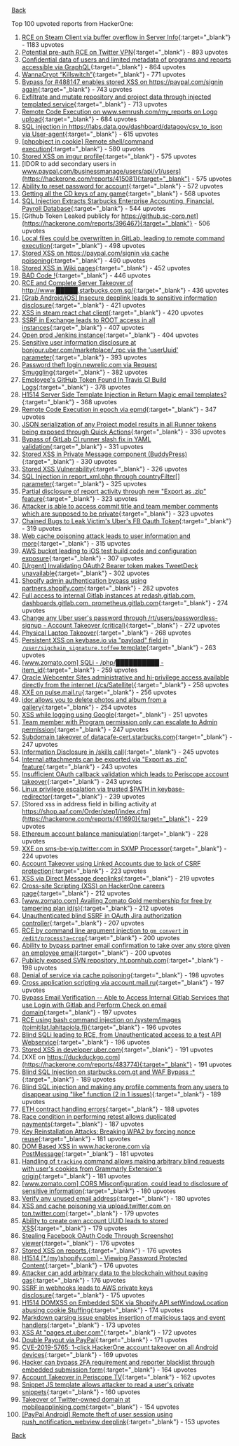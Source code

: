 [Back](../README.md)

Top 100 upvoted reports from HackerOne:

1. [RCE on Steam Client via buffer overflow in Server Info](https://hackerone.com/reports/470520){:target="_blank"} - 1183 upvotes
2. [Potential pre-auth RCE on Twitter VPN](https://hackerone.com/reports/591295){:target="_blank"} - 893 upvotes
3. [Confidential data of users and limited metadata of programs and reports accessible via GraphQL](https://hackerone.com/reports/489146){:target="_blank"} - 864 upvotes
4. [WannaCrypt “Killswitch”](https://hackerone.com/reports/228648){:target="_blank"} - 771 upvotes
5. [Bypass for #488147 enables stored XSS on https://paypal.com/signin again](https://hackerone.com/reports/510152){:target="_blank"} - 743 upvotes
6. [Exfiltrate and mutate repository and project data through injected templated service](https://hackerone.com/reports/446585){:target="_blank"} - 713 upvotes
7. [Remote Code Execution on www.semrush.com/my_reports on Logo upload](https://hackerone.com/reports/403417){:target="_blank"} - 684 upvotes
8. [SQL injection in https://labs.data.gov/dashboard/datagov/csv_to_json via User-agent](https://hackerone.com/reports/297478){:target="_blank"} - 615 upvotes
9. [[phpobject in cookie] Remote shell/command execution](https://hackerone.com/reports/141956){:target="_blank"} - 580 upvotes
10. [Stored XSS on imgur profile](https://hackerone.com/reports/484434){:target="_blank"} - 575 upvotes
11. [IDOR to add secondary users in www.paypal.com/businessmanage/users/api/v1/users](https://hackerone.com/reports/415081){:target="_blank"} - 575 upvotes
12. [Ability to reset password for account](https://hackerone.com/reports/322985){:target="_blank"} - 572 upvotes
13. [Getting all the CD keys of any game](https://hackerone.com/reports/391217){:target="_blank"} - 568 upvotes
14. [SQL Injection Extracts Starbucks Enterprise Accounting, Financial, Payroll Database](https://hackerone.com/reports/531051){:target="_blank"} - 544 upvotes
15. [Github Token Leaked publicly for https://github.sc-corp.net](https://hackerone.com/reports/396467){:target="_blank"} - 506 upvotes
16. [Local files could be overwritten in GitLab, leading to remote command execution](https://hackerone.com/reports/587854){:target="_blank"} - 498 upvotes
17. [Stored XSS on https://paypal.com/signin via cache poisoning](https://hackerone.com/reports/488147){:target="_blank"} - 490 upvotes
18. [Stored XSS in Wiki pages](https://hackerone.com/reports/526325){:target="_blank"} - 452 upvotes
19. [BAD Code !](https://hackerone.com/reports/180074){:target="_blank"} - 446 upvotes
20. [RCE and Complete Server Takeover of http://www.█████.starbucks.com.sg/](https://hackerone.com/reports/502758){:target="_blank"} - 436 upvotes
21. [[Grab Android/iOS] Insecure deeplink leads to sensitive information disclosure](https://hackerone.com/reports/401793){:target="_blank"} - 421 upvotes
22. [XSS in steam react chat client](https://hackerone.com/reports/409850){:target="_blank"} - 420 upvotes
23. [SSRF in Exchange leads to ROOT access in all instances](https://hackerone.com/reports/341876){:target="_blank"} - 407 upvotes
24. [Open prod Jenkins instance](https://hackerone.com/reports/231460){:target="_blank"} - 404 upvotes
25. [Sensitive user information disclosure at bonjour.uber.com/marketplace/_rpc via the 'userUuid' parameter](https://hackerone.com/reports/542340){:target="_blank"} - 393 upvotes
26. [Password theft login.newrelic.com via Request Smuggling](https://hackerone.com/reports/498052){:target="_blank"} - 382 upvotes
27. [Employee's GitHub Token Found In Travis CI Build Logs](https://hackerone.com/reports/496937){:target="_blank"} - 378 upvotes
28. [H1514 Server Side Template Injection in Return Magic email templates?](https://hackerone.com/reports/423541){:target="_blank"} - 368 upvotes
29. [Remote Code Execution in epoch via epmd](https://hackerone.com/reports/450365){:target="_blank"} - 347 upvotes
30. [JSON serialization of any Project model results in all Runner tokens being exposed through Quick Actions](https://hackerone.com/reports/509924){:target="_blank"} - 336 upvotes
31. [Bypass of GitLab CI runner slash fix in YAML validation](https://hackerone.com/reports/409395){:target="_blank"} - 331 upvotes
32. [Stored XSS in Private Message component (BuddyPress)](https://hackerone.com/reports/487081){:target="_blank"} - 330 upvotes
33. [Stored XSS Vulnerability](https://hackerone.com/reports/643908){:target="_blank"} - 326 upvotes
34. [SQL Injection in report_xml.php through countryFilter[] parameter](https://hackerone.com/reports/383127){:target="_blank"} - 325 upvotes
35. [Partial disclosure of report activity through new "Export as .zip" feature](https://hackerone.com/reports/182358){:target="_blank"} - 323 upvotes
36. [Attacker is able to access commit title and team member comments which are supposed to be private](https://hackerone.com/reports/502593){:target="_blank"} - 323 upvotes
37. [Chained Bugs to Leak Victim's Uber's FB Oauth Token](https://hackerone.com/reports/202781){:target="_blank"} - 319 upvotes
38. [Web cache poisoning attack leads to user information and more](https://hackerone.com/reports/492841){:target="_blank"} - 315 upvotes
39. [AWS bucket leading to iOS test build code and configuration exposure](https://hackerone.com/reports/404822){:target="_blank"} - 307 upvotes
40. [[Urgent] Invalidating OAuth2 Bearer token makes TweetDeck unavailable](https://hackerone.com/reports/210779){:target="_blank"} - 302 upvotes
41. [Shopify admin authentication bypass using partners.shopify.com](https://hackerone.com/reports/270981){:target="_blank"} - 282 upvotes
42. [Full access to internal Gitlab instances at redash.gitlab.com, dashboards.gitlab.com, prometheus.gitlab.com](https://hackerone.com/reports/498964){:target="_blank"} - 274 upvotes
43. [Change any Uber user's password through /rt/users/passwordless-signup - Account Takeover (critical)](https://hackerone.com/reports/143717){:target="_blank"} - 272 upvotes
44. [Physical Laptop Takeover](https://hackerone.com/reports/393615){:target="_blank"} - 268 upvotes
45. [Persistent XSS on keybase.io via "payload" field in `/user/sigchain_signature.toffee` template](https://hackerone.com/reports/245296){:target="_blank"} - 263 upvotes
46. [[www.zomato.com] SQLi - /php/██████████ - item_id](https://hackerone.com/reports/403616){:target="_blank"} - 259 upvotes
47. [Oracle Webcenter Sites administrative and hi-privilege access available directly from the internet (/cs/Satellite)](https://hackerone.com/reports/170532){:target="_blank"} - 258 upvotes
48. [XXE on pulse.mail.ru](https://hackerone.com/reports/505947){:target="_blank"} - 256 upvotes
49. [idor allows you to delete photos and album from a gallery](https://hackerone.com/reports/380410){:target="_blank"} - 254 upvotes
50. [XSS while logging using Google](https://hackerone.com/reports/691611){:target="_blank"} - 251 upvotes
51. [Team member with Program permission only can escalate to Admin permission](https://hackerone.com/reports/605720){:target="_blank"} - 247 upvotes
52. [Subdomain takeover of datacafe-cert.starbucks.com](https://hackerone.com/reports/665398){:target="_blank"} - 247 upvotes
53. [Information Disclosure in /skills call](https://hackerone.com/reports/188719){:target="_blank"} - 245 upvotes
54. [Internal attachments can be exported via "Export as .zip" feature](https://hackerone.com/reports/186230){:target="_blank"} - 243 upvotes
55. [Insufficient OAuth callback validation which leads to Periscope account takeover](https://hackerone.com/reports/110293){:target="_blank"} - 243 upvotes
56. [Linux privilege escalation via trusted $PATH in keybase-redirector](https://hackerone.com/reports/426944){:target="_blank"} - 239 upvotes
57. [Stored xss in address field in billing activity at https://shop.aaf.com/Order/step1/index.cfm](https://hackerone.com/reports/411690){:target="_blank"} - 229 upvotes
58. [Ethereum account balance manipulation](https://hackerone.com/reports/300748){:target="_blank"} - 228 upvotes
59. [XXE on sms-be-vip.twitter.com in SXMP Processor](https://hackerone.com/reports/248668){:target="_blank"} - 224 upvotes
60. [Account Takeover using Linked Accounts due to lack of CSRF protection](https://hackerone.com/reports/463330){:target="_blank"} - 223 upvotes
61. [XSS via Direct Message deeplinks](https://hackerone.com/reports/341908){:target="_blank"} - 219 upvotes
62. [Cross-site Scripting (XSS) on HackerOne careers page](https://hackerone.com/reports/474656){:target="_blank"} - 212 upvotes
63. [[www.zomato.com] Availing Zomato Gold membership for free by tampering plan id(s)](https://hackerone.com/reports/511044){:target="_blank"} - 212 upvotes
64. [Unauthenticated blind SSRF in OAuth Jira authorization controller](https://hackerone.com/reports/398799){:target="_blank"} - 207 upvotes
65. [RCE by command line argument injection to `gm convert` in `/edit/process?a=crop`](https://hackerone.com/reports/212696){:target="_blank"} - 200 upvotes
66. [Ability to bypass partner email confirmation to take over any store given an employee email](https://hackerone.com/reports/300305){:target="_blank"} - 200 upvotes
67. [Publicly exposed SVN repository, ht.pornhub.com](https://hackerone.com/reports/72243){:target="_blank"} - 198 upvotes
68. [Denial of service via cache poisoning](https://hackerone.com/reports/409370){:target="_blank"} - 198 upvotes
69. [Cross application scripting via account.mail.ru](https://hackerone.com/reports/470380){:target="_blank"} - 197 upvotes
70. [Bypass Email Verification -- Able to Access Internal Gitlab Services that use Login with Gitlab and Perform Check on email domain](https://hackerone.com/reports/565883){:target="_blank"} - 197 upvotes
71. [RCE using bash command injection on /system/images (toimitilat.lahitapiola.fi)](https://hackerone.com/reports/303061){:target="_blank"} - 196 upvotes
72. [Blind SQLi leading to RCE, from Unauthenticated access to a test API Webservice](https://hackerone.com/reports/592400){:target="_blank"} - 196 upvotes
73. [Stored XSS in developer.uber.com](https://hackerone.com/reports/131450){:target="_blank"} - 191 upvotes
74. [XXE on https://duckduckgo.com](https://hackerone.com/reports/483774){:target="_blank"} - 191 upvotes
75. [Blind SQL Injection on starbucks.com.gt and WAF Bypass :*](https://hackerone.com/reports/549355){:target="_blank"} - 189 upvotes
76. [Blind SQL injection and making any profile comments from any users to disappear using "like" function (2 in 1 issues)](https://hackerone.com/reports/363815){:target="_blank"} - 189 upvotes
77. [ETH contract handling errors](https://hackerone.com/reports/328526){:target="_blank"} - 188 upvotes
78. [Race condition in performing retest allows duplicated payments](https://hackerone.com/reports/429026){:target="_blank"} - 187 upvotes
79. [Key Reinstallation Attacks: Breaking WPA2 by forcing nonce reuse](https://hackerone.com/reports/286740){:target="_blank"} - 181 upvotes
80. [DOM Based XSS in www.hackerone.com via PostMessage](https://hackerone.com/reports/398054){:target="_blank"} - 181 upvotes
81. [Handling of `tracking` command allows making arbitrary blind requests with user's cookies from Grammarly Extension's origin](https://hackerone.com/reports/389108){:target="_blank"} - 181 upvotes
82. [[www.zomato.com] CORS Misconfiguration, could lead to disclosure of sensitive information](https://hackerone.com/reports/426165){:target="_blank"} - 180 upvotes
83. [Verify any unused email address](https://hackerone.com/reports/574962){:target="_blank"} - 180 upvotes
84. [XSS and cache poisoning via upload.twitter.com on ton.twitter.com](https://hackerone.com/reports/84601){:target="_blank"} - 179 upvotes
85. [Ability to create own account UUID leads to stored XSS](https://hackerone.com/reports/249131){:target="_blank"} - 179 upvotes
86. [Stealing Facebook OAuth Code Through Screenshot viewer](https://hackerone.com/reports/488269){:target="_blank"} - 176 upvotes
87. [Stored XSS on reports.](https://hackerone.com/reports/485748){:target="_blank"} - 176 upvotes
88. [H1514 [*.(my)shopify.com] - Viewing Password Protected Content](https://hackerone.com/reports/421859){:target="_blank"} - 176 upvotes
89. [Attacker can add arbitrary data to the blockchain without paying gas](https://hackerone.com/reports/396954){:target="_blank"} - 176 upvotes
90. [SSRF in webhooks leads to AWS private keys disclosure](https://hackerone.com/reports/508459){:target="_blank"} - 175 upvotes
91. [H1514 DOMXSS on Embedded SDK via Shopify.API.setWindowLocation abusing cookie Stuffing](https://hackerone.com/reports/422043){:target="_blank"} - 174 upvotes
92. [Markdown parsing issue enables insertion of malicious tags and event handlers](https://hackerone.com/reports/299728){:target="_blank"} - 173 upvotes
93. [XSS At "pages.et.uber.com"](https://hackerone.com/reports/156098){:target="_blank"} - 172 upvotes
94. [Double Payout via PayPal](https://hackerone.com/reports/307239){:target="_blank"} - 171 upvotes
95. [CVE-2019-5765: 1-click HackerOne account takeover on all Android devices](https://hackerone.com/reports/563870){:target="_blank"} - 169 upvotes
96. [Hacker can bypass 2FA requirement and reporter blacklist through embedded submission form](https://hackerone.com/reports/418767){:target="_blank"} - 164 upvotes
97. [Account Takeover in Periscope TV](https://hackerone.com/reports/317476){:target="_blank"} - 162 upvotes
98. [Snippet JS template allows attacker to read a user's private snippets](https://hackerone.com/reports/348443){:target="_blank"} - 160 upvotes
99. [Takeover of Twitter-owned domain at mobileapplinking.com](https://hackerone.com/reports/321699){:target="_blank"} - 154 upvotes
100. [[PayPal Android] Remote theft of user session using push_notification_webview deeplink](https://hackerone.com/reports/424443){:target="_blank"} - 153 upvotes


[Back](../README.md)